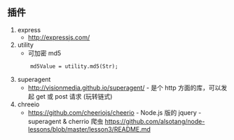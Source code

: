 
## 插件

1.  express 
	*    http://expressjs.com/
2. utility 
	* 可加密 md5  
	```
		md5Value = utility.md5(Str);
	```
3. superagent
	*    http://visionmedia.github.io/superagent/
		- 是个 http 方面的库，可以发起 get 或 post 请求  (玩转链式)
4. chreeio
	*    https://github.com/cheeriojs/cheerio
		- Node.js 版的 jquery
		- superagent & cherrio 爬虫  https://github.com/alsotang/node-lessons/blob/master/lesson3/README.md
